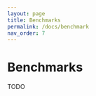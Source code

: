 ```yaml
---
layout: page
title: Benchmarks
permalink: /docs/benchmark
nav_order: 7
---
```


# Benchmarks

TODO
